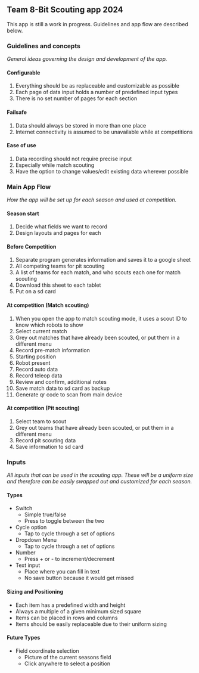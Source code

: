 ## Team 8-Bit Scouting app 2024
This app is still a work in progress. Guidelines and app flow are described below.

### Guidelines and concepts
_General ideas governing the design and development of the app._

#### Configurable
1. Everything should be as replaceable and customizable as possible
2. Each page of data input holds a number of predefined input types
3. There is no set number of pages for each section

#### Failsafe
1. Data should always be stored in more than one place
2. Internet connectivity is assumed to be unavailable while at competitions

#### Ease of use
1. Data recording should not require precise input
2. Especially while match scouting
3. Have the option to change values/edit existing data wherever possible


### Main App Flow
_How the app will be set up for each season and used at competition._

#### Season start
1. Decide what fields we want to record
2. Design layouts and pages for each

#### Before Competition
1. Separate program generates information and saves it to a google sheet
2. All competing teams for pit scouting
3. A list of teams for each match, and who scouts each one for match scouting
4. Download this sheet to each tablet
5. Put on a sd card

#### At competition (Match scouting)
1. When you open the app to match scouting mode, it uses a scout ID to know which robots to show
2. Select current match
3. Grey out matches that have already been scouted, or put them in a different menu
4. Record pre-match information
5. Starting position
6. Robot present
7. Record auto data
8. Record teleop data
9. Review and confirm, additional notes
10. Save match data to sd card as backup
11. Generate qr code to scan from main device

#### At competition (Pit scouting)
1. Select team to scout
2. Grey out teams that have already been scouted, or put them in a different menu
3. Record pit scouting data
4. Save information to sd card


### Inputs
_All inputs that can be used in the scouting app. These will be a uniform size and therefore can be easily swapped out and customized for each season._

#### Types
* Switch
  * Simple true/false
  * Press to toggle between the two
* Cycle option
  * Tap to cycle through a set of options
* Dropdown Menu
  * Tap to cycle through a set of options
* Number
  * Press + or - to increment/decrement
* Text input
  * Place where you can fill in text
  * No save button because it would get missed

#### Sizing and Positioning
* Each item has a predefined width and height
* Always a multiple of a given minimum sized square
* Items can be placed in rows and columns
* Items should be easily replaceable due to their uniform sizing

#### Future Types
* Field coordinate selection
    * Picture of the current  seasons field
    * Click anywhere to select a position
